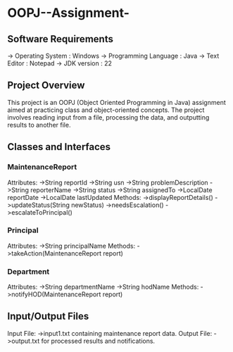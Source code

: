 # OOPJ--Assignment-
## Software Requirements
-> Operating System : Windows
-> Programming Language : Java 
-> Text Editor : Notepad
-> JDK version : 22

## Project Overview 
This project is an OOPJ (Object Oriented Programming in Java) assignment aimed at practicing class and object-oriented concepts. The project involves reading input from a file, processing the data, and outputting results to another file. 

## Classes and Interfaces 
### MaintenanceReport
  Attributes:
    ->String reportId
    ->String usn
    ->String problemDescription
    ->String reporterName
    ->String status
    ->String assignedTo
    ->LocalDate reportDate
    ->LocalDate lastUpdated
  Methods:
    ->displayReportDetails()
    ->updateStatus(String newStatus)
    ->needsEscalation()
    ->escalateToPrincipal() 
 ### Principal
   Attributes:
   ->String principalName
   Methods:
   ->takeAction(MaintenanceReport report) 
### Department
  Attributes:
  ->String departmentName
  ->String hodName
  Methods:
  ->notifyHOD(MaintenanceReport report) 
## Input/Output Files
  Input File: 
  ->input1.txt containing maintenance report data.
  Output File: 
  ->output.txt for processed results and notifications.
